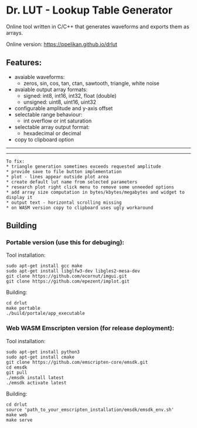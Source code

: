 # Dr. LUT - Lookup Table Generator

Online tool written in C/C++ that generates waveforms and exports them as arrays.

Online version:
https://ppelikan.github.io/drlut


## Features:
* avaiable waveforms:
  * zeros, sin, cos, tan, ctan, sawtooth, triangle, white noise
* avaiable output array formats:
  * signed: int8, int16, int32, float (double)
  * unsigned: uint8, uint16, uint32
* configurable amplitude and y-axis offset
* selectable range behaviour:
  * int overflow or int saturation
* selectable array output format:
  * hexadecimal or decimal
* copy to clipboard option


---
---


```
To fix:
* triangle generation sometimes exceeds requested amplitude
* provide save to file button implementation
* plot - lines appear outside plot area
* create default lut name from selected parameters
* research plot right click menu to remove some unneeded options
* add array size computation in bytes/kbytes/megabytes and widget to display it
* output text - horizontal scrolling missing
* on WASM version copy to clipboard uses ugly workaround
```

## Building

### Portable version (use this for debuging):

Tool installation:
```
sudo apt-get install gcc make
sudo apt-get install libglfw3-dev libgles2-mesa-dev
git clone https://github.com/ocornut/imgui.git
git clone https://github.com/epezent/implot.git
```

Building:
```
cd drlut
make portable
./build/portale/app_executable
```

### Web WASM Emscripten version (for release deployment):

Tool installation:
```
sudo apt-get install python3
sudo apt-get install cmake
git clone https://github.com/emscripten-core/emsdk.git
cd emsdk
git pull
./emsdk install latest
./emsdk activate latest
```

Building:
```
cd drlut
source 'path_to_your_emscripten_installation/emsdk/emsdk_env.sh'
make web
make serve
```
